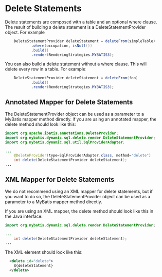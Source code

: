 # Delete Statements

Delete statements are composed with a table and an optional where clause.  The result of building a delete
statement is a DeleteStatementProvider object.  For example

```java
    DeleteStatementProvider deleteStatement = deleteFrom(simpleTable)
            .where(occupation, isNull())
            .build()
            .render(RenderingStrategies.MYBATIS3);
```
You can also build a delete statement without a where clause.  This will delete every row in a table.
For example:

```java
    DeleteStatementProvider deleteStatement = deleteFrom(foo)
            .build()
            .render(RenderingStrategies.MYBATIS3);
``` 

## Annotated Mapper for Delete Statements

The DeleteStatementProvider object can be used as a parameter to a MyBatis mapper method directly.  If you
are using an annotated mapper, the delete method should look like this:
  
```java
import org.apache.ibatis.annotations.DeleteProvider;
import org.mybatis.dynamic.sql.delete.render.DeleteStatementProvider;
import org.mybatis.dynamic.sql.util.SqlProviderAdapter;

...
    @DeleteProvider(type=SqlProviderAdapter.class, method="delete")
    int delete(DeleteStatementProvider deleteStatement);
...

```

## XML Mapper for Delete Statements

We do not recommend using an XML mapper for delete statements, but if you want to do so, the DeleteStatementProvider
object can be used as a parameter to a MyBatis mapper method directly.

If you are using an XML mapper, the delete method should look like this in the Java interface:
  
```java
import org.mybatis.dynamic.sql.delete.render.DeleteStatementProvider;

...
    int delete(DeleteStatementProvider deleteStatement);
...

```

The XML element should look like this:

```xml
  <delete id="delete">
    ${deleteStatement}
  </delete>
```
